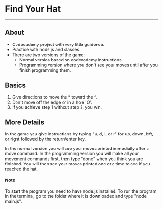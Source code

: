 # Find Your Hat
_______________________________________________________

## About

- Codecademy project with very little guidence.
- Practice with node.js and classes.
- There are two versions of the game:
    - Normal version based on codecademy instructions.
    - Programming version where you don't see your moves
      until after you finish programming them.

## Basics

1. Give directions to move the * toward the ^.
2. Don't move off the edge or in a hole 'O'.
3. If you achieve step 1 without step 2, you win.

## More Details

In the game you give instructions by typing 
"u, d, l, or r" for up, down, left, or right
followed by the return/enter key. 

In the normal version you will see your moves printed
immediatly after a move command. In the programming version
you will make all your movement commands first, then type
"done" when you think you are finished. You will then see your
moves printed one at a time to see if you reached the hat.

#### Note

To start the program you need to have node.js installed. 
To run the program in the terminal, go to the folder where it
is downloaded and type "node main.js".
